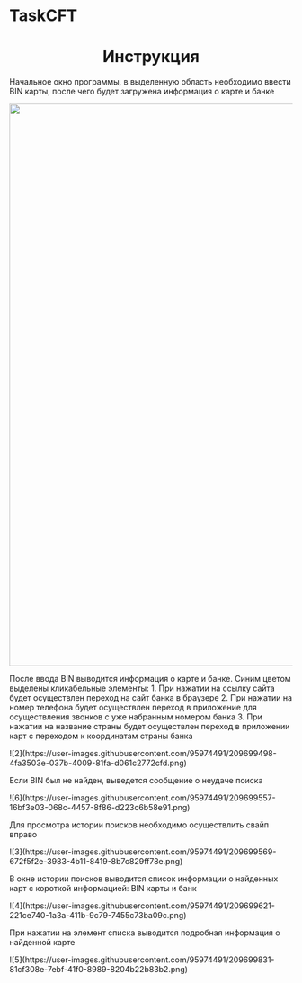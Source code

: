 # TaskCFT
<h1 align="center">Инструкция</h1>
<p>Начальное окно программы, в выделенную область необходимо ввести BIN карты, после чего будет загружена информация о карте и банке</p>
<img src="https://user-images.githubusercontent.com/95974491/209699216-44fedf4b-91c4-42d1-97e1-221015d7183c.png" height="1000"/>
<p>После ввода BIN выводится информация о карте и банке. Синим цветом выделены кликабельные элементы:
  1. При нажатии на ссылку сайта будет осуществлен переход на сайт банка в браузере
  2. При нажатии на номер телефона будет осуществлен переход в приложение для осуществления звонков с уже набранным номером банка
  3. При нажатии на название страны будет осуществлен переход в приложении карт с переходом к координатам страны банка</p>
![2](https://user-images.githubusercontent.com/95974491/209699498-4fa3503e-037b-4009-81fa-d061c2772cfd.png)
<p>Если BIN был не найден, выведется сообщение о неудаче поиска</p>
![6](https://user-images.githubusercontent.com/95974491/209699557-16bf3e03-068c-4457-8f86-d223c6b58e91.png)
<p>Для просмотра истории поисков необходимо осуществлить свайп вправо</p>
![3](https://user-images.githubusercontent.com/95974491/209699569-672f5f2e-3983-4b11-8419-8b7c829ff78e.png)
<p>В окне истории поисков выводится список информации о найденных карт с короткой информацией: BIN карты и банк</p>
![4](https://user-images.githubusercontent.com/95974491/209699621-221ce740-1a3a-411b-9c79-7455c73ba09c.png)
<p>При нажатии на элемент списка выводится подробная информация о найденной карте</p>
![5](https://user-images.githubusercontent.com/95974491/209699831-81cf308e-7ebf-41f0-8989-8204b22b83b2.png)
